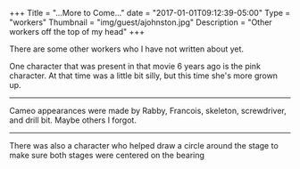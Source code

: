 +++
Title = "...More to Come..."
date = "2017-01-01T09:12:39-05:00"
Type = "workers"
Thumbnail = "img/guest/ajohnston.jpg"
Description = "Other workers off the top of my head"
+++

There are some other workers who I have not written about yet.


One character that was present in that movie 6 years ago is the pink character.  At that time was a little bit silly, but this time she's more grown up.

---

Cameo appearances were made by Rabby, Francois, skeleton, screwdriver, and drill bit.  Maybe others I forgot.

---

There was also a character who helped draw a circle around the stage to make sure both stages were centered on the bearing
